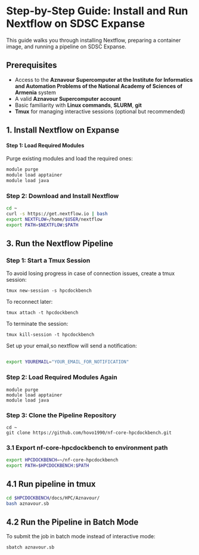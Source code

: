 # Step-by-Step Guide: Install and Run Nextflow on SDSC Expanse

This guide walks you through installing Nextflow, preparing a container image, and running a pipeline on SDSC Expanse.

## Prerequisites
- Access to the **Aznavour Supercomputer at the Institute for Informatics and Automation Problems of the National Academy of Sciences of Armenia** system
- A valid **Aznavour Supercomputer account**
- Basic familiarity with **Linux commands**, **SLURM**, **git**
- **Tmux** for managing interactive sessions (optional but recommended)

## 1. Install Nextflow on Expanse

#### Step 1: Load Required Modules
Purge existing modules and load the required ones:
```bash
module purge
module load apptainer
module load java
```

### Step 2: Download and Install Nextflow

```bash
cd ~
curl -s https://get.nextflow.io | bash
export NEXTFLOW=/home/$USER/nextflow
export PATH=$NEXTFLOW:$PATH
```



## 3. Run the Nextflow Pipeline


### Step 1: Start a Tmux Session

To avoid losing progress in case of connection issues, create a tmux session:


```
tmux new-session -s hpcdockbench
```


To reconnect later:
```
tmux attach -t hpcdockbench
```

To terminate the session:
```
tmux kill-session -t hpcdockbench
```

Set up your email,so nextflow will send a notification:
```bash

export YOUREMAIL="YOUR_EMAIL_FOR_NOTIFICATION"
```


### Step 2: Load Required Modules Again

```
module purge
module load apptainer
module load java
```

### Step 3: Clone the Pipeline Repository

```
cd ~
git clone https://github.com/hovo1990/nf-core-hpcdockbench.git
```




### 3.1 Export nf-core-hpcdockbench to environment path


```bash
export HPCDOCKBENCH=~/nf-core-hpcdockbench
export PATH=$HPCDOCKBENCH:$PATH
```

## 4.1 Run pipeline in tmux

```bash
cd $HPCDOCKBENCH/docs/HPC/Aznavour/
bash aznavour.sb
```


## 4.2 Run the Pipeline in Batch Mode

To submit the job in batch mode instead of interactive mode:

```bash
sbatch aznavour.sb
```